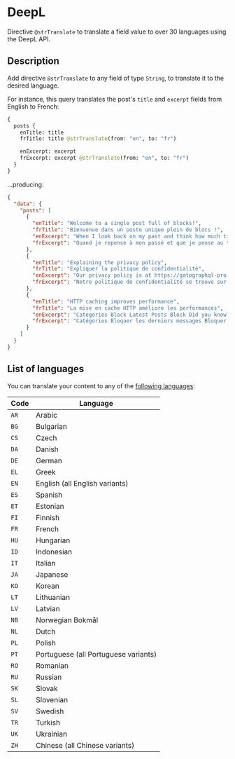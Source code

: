 # DeepL

Directive `@strTranslate` to translate a field value to over 30 languages using the DeepL API.

## Description

Add directive `@strTranslate` to any field of type `String`, to translate it to the desired language.

For instance, this query translates the post's `title` and `excerpt` fields from English to French:

```graphql
{
  posts {
    enTitle: title
    frTitle: title @strTranslate(from: "en", to: "fr")

    enExcerpt: excerpt    
    frExcerpt: excerpt @strTranslate(from: "en", to: "fr")
  }
}
```

...producing:

```json
{
  "data": {
    "posts": [
      {
        "enTitle": "Welcome to a single post full of blocks!",
        "frTitle": "Bienvenue dans un poste unique plein de blocs !",
        "enExcerpt": "When I look back on my past and think how much time I wasted on nothing, how much time has been lost in futilities, errors, laziness, incapacity to live; how little I appreciated it, how many times I sinned against my heart and soul-then my heart bleeds. Life is a gift, life is happiness, every&hellip;",
        "frExcerpt": "Quand je repense à mon passé et que je pense au temps que j'ai perdu pour rien, au temps perdu en futilités, en erreurs, en paresse, en incapacité de vivre ; combien je l'ai peu apprécié, combien de fois j'ai péché contre mon cœur et mon âme, alors mon cœur saigne. La vie est un cadeau, la vie est un bonheur, chaque&hellip;"
      },
      {
        "enTitle": "Explaining the privacy policy",
        "frTitle": "Expliquer la politique de confidentialité",
        "enExcerpt": "Our privacy policy is at https://gatographql-pro.lndo.site/privacy/, and we are based in Carimano.",
        "frExcerpt": "Notre politique de confidentialité se trouve sur https://gatographql-pro.lndo.site/privacy/, et nous sommes basés à Carimano."
      },
      {
        "enTitle": "HTTP caching improves performance",
        "frTitle": "La mise en cache HTTP améliore les performances",
        "enExcerpt": "Categories Block Latest Posts Block Did you know? We are not rich by what we possess but by what we can do without. Patience is the strength of the weak, impatience is the weakness of the strong.",
        "frExcerpt": "Catégories Bloquer les derniers messages Bloquer Le saviez-vous ? Nous ne sommes pas riches de ce que nous possédons mais de ce dont nous pouvons nous passer. La patience est la force du faible, l'impatience est la faiblesse du fort."
      }
    ]
  }
}
```

## List of languages

You can translate your content to any of the <a href="https://developers.deepl.com/docs/resources/supported-languages" target="_blank">following languages</a>:

| Code | Language |
| --- | --- |
| `AR` | Arabic |
| `BG` | Bulgarian |
| `CS` | Czech |
| `DA` | Danish |
| `DE` | German |
| `EL` | Greek |
| `EN` | English (all English variants) |
| `ES` | Spanish |
| `ET` | Estonian |
| `FI` | Finnish |
| `FR` | French |
| `HU` | Hungarian |
| `ID` | Indonesian |
| `IT` | Italian |
| `JA` | Japanese |
| `KO` | Korean |
| `LT` | Lithuanian |
| `LV` | Latvian |
| `NB` | Norwegian Bokmål |
| `NL` | Dutch |
| `PL` | Polish |
| `PT` | Portuguese (all Portuguese variants) |
| `RO` | Romanian |
| `RU` | Russian |
| `SK` | Slovak |
| `SL` | Slovenian |
| `SV` | Swedish |
| `TR` | Turkish |
| `UK` | Ukrainian |
| `ZH` | Chinese (all Chinese variants) |

